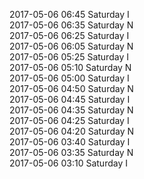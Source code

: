 2017-05-06 06:45 Saturday  I  
2017-05-06 06:35 Saturday  N  
2017-05-06 06:25 Saturday  I  
2017-05-06 06:05 Saturday  N  
2017-05-06 05:25 Saturday  I  
2017-05-06 05:10 Saturday  N  
2017-05-06 05:00 Saturday  I  
2017-05-06 04:50 Saturday  N  
2017-05-06 04:45 Saturday  I  
2017-05-06 04:35 Saturday  N  
2017-05-06 04:25 Saturday  I  
2017-05-06 04:20 Saturday  N  
2017-05-06 03:40 Saturday  I  
2017-05-06 03:35 Saturday  N  
2017-05-06 03:10 Saturday  I  
